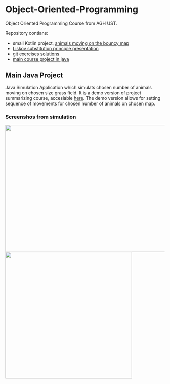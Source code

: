 # Object-Oriented-Programming

Object Oriented Programming Course from AGH UST.

Repository contians:
- small Kotlin project, [animals moving on the bouncy map](https://github.com/mcjwsn/Object-Oriented-Programming/tree/main/kts)
- [Liskov substitution principle presentation](https://github.com/mcjwsn/Object-Oriented-Programming/tree/main/Liskov%20substitution%20principle)
- git exercises [solutions](https://github.com/mcjwsn/Object-Oriented-Programming/blob/main/Git_exercises.pdf)
- [main course project in java](https://github.com/mcjwsn/Object-Oriented-Programming/tree/main/oolab)

## Main Java Project

Java Simulation Application which simulats chosen number of animals moving on chosen size grass field. It is a demo version of project summarizing course, accesiable [here](https://github.com/mcjwsn/Simulation-Engine). The demo version allows for setting sequence of movements for chosen number of animals on chosen map.

### Screenshos from simulation

<img src="https://github.com/user-attachments/assets/a6044696-c71e-4813-9cf9-2211980a5bd1" width="600" height = "400">
<img src="https://github.com/user-attachments/assets/2f6930a9-acf7-43c7-90de-a7c477d0966f"  width="400" height = "400">
